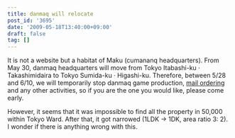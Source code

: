 ```yaml
---
title: danmaq will relocate
post_id: '3695'
date: '2009-05-18T13:40:00+09:00'
draft: false
tag: []
---
```


It is not a website but a habitat of Maku (cumananq headquarters). From May 30, danmaq headquarters will move from Tokyo Itabashi-ku · Takashimidaira to Tokyo Sumida-ku · Higashi-ku. Therefore, between 5/28 and 6/10, we will temporarily stop danmaq game production, [mail ordering](http://e.danmaq.com/) and any other activities, so if you are the one you would like, please come early.

However, it seems that it was impossible to find all the property in 50,000 within Tokyo Ward. After that, it got narrowed (1LDK → 1DK, area ratio 3: 2). I wonder if there is anything wrong with this.